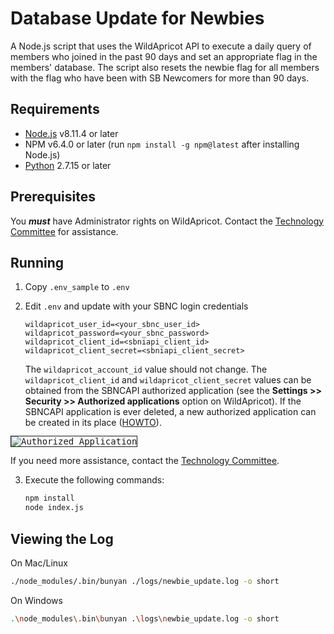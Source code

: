 # Database Update for Newbies
A Node.js script that uses the WildApricot API to execute a daily query of members who joined in the past 90 days and set an appropriate flag in the members' database. The script also resets the newbie flag for all members with the flag who have been with SB Newcomers for more than 90 days.

## Requirements

* [Node.js](https://nodejs.org/en/download/) v8.11.4 or later
* NPM v6.4.0 or later (run `npm install -g npm@latest` after installing Node.js)
* [Python](https://www.python.org/downloads/) 2.7.15 or later

## Prerequisites

You __***must***__ have Administrator rights on WildApricot. Contact the [Technology Committee](mailto:technology@sbnewcomers.org) for assistance.

## Running

1. Copy `.env_sample` to `.env`

2. Edit `.env` and update with your SBNC login credentials
   ```
   wildapricot_user_id=<your_sbnc_user_id>
   wildapricot_password=<your_sbnc_password>
   wildapricot_client_id=<sbniapi_client_id>
   wildapricot_client_secret=<sbniapi_client_secret>
   ```
   The `wildapricot_account_id` value should not change. The `wildapricot_client_id` and `wildapricot_client_secret` values can be obtained from the SBNCAPI authorized application (see the **Settings >> Security >> Authorized applications** option on WildApricot). If the SBNCAPI application is ever deleted, a new authorized application can be created in its place ([HOWTO](https://gethelp.wildapricot.com/en/articles/180-authorizing-external-applications)).

<kbd style="border: 1px solid; width: 600px;">![Authorized Application](/../screenshots/application.png?raw=true "Authorized Application")</kbd>


   If you need more assistance, contact the [Technology Committee](mailto:technology@sbnewcomers.org).

3. Execute the following commands:
   ```bash
   npm install
   node index.js
   ```

## Viewing the Log

On Mac/Linux

```bash
./node_modules/.bin/bunyan ./logs/newbie_update.log -o short
```

On Windows

```bash
.\node_modules\.bin\bunyan .\logs\newbie_update.log -o short
```